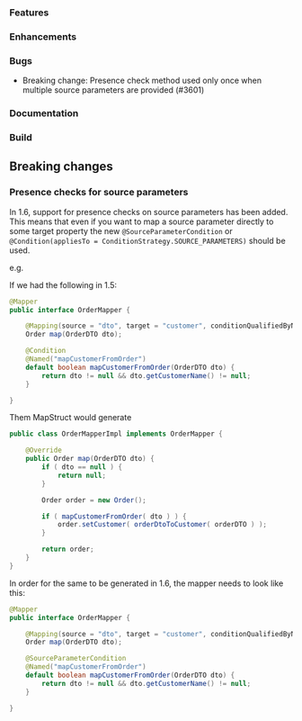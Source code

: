 ### Features

### Enhancements

### Bugs

* Breaking change: Presence check method used only once when multiple source parameters are provided (#3601)

### Documentation

### Build

## Breaking changes

### Presence checks for source parameters

In 1.6, support for presence checks on source parameters has been added.
This means that even if you want to map a source parameter directly to some target property the new `@SourceParameterCondition` or `@Condition(appliesTo = ConditionStrategy.SOURCE_PARAMETERS)` should be used.

e.g.

If we had the following in 1.5:
```java
@Mapper
public interface OrderMapper {

    @Mapping(source = "dto", target = "customer", conditionQualifiedByName = "mapCustomerFromOrder")
    Order map(OrderDTO dto);

    @Condition
    @Named("mapCustomerFromOrder")
    default boolean mapCustomerFromOrder(OrderDTO dto) {
        return dto != null && dto.getCustomerName() != null;
    }

}
```

Them MapStruct would generate

```java
public class OrderMapperImpl implements OrderMapper {

    @Override
    public Order map(OrderDTO dto) {
        if ( dto == null ) {
            return null;
        }

        Order order = new Order();

        if ( mapCustomerFromOrder( dto ) ) {
            order.setCustomer( orderDtoToCustomer( orderDTO ) );
        }

        return order;
    }
}
```

In order for the same to be generated in 1.6, the mapper needs to look like this:

```java
@Mapper
public interface OrderMapper {

    @Mapping(source = "dto", target = "customer", conditionQualifiedByName = "mapCustomerFromOrder")
    Order map(OrderDTO dto);

    @SourceParameterCondition
    @Named("mapCustomerFromOrder")
    default boolean mapCustomerFromOrder(OrderDTO dto) {
        return dto != null && dto.getCustomerName() != null;
    }

}
```

